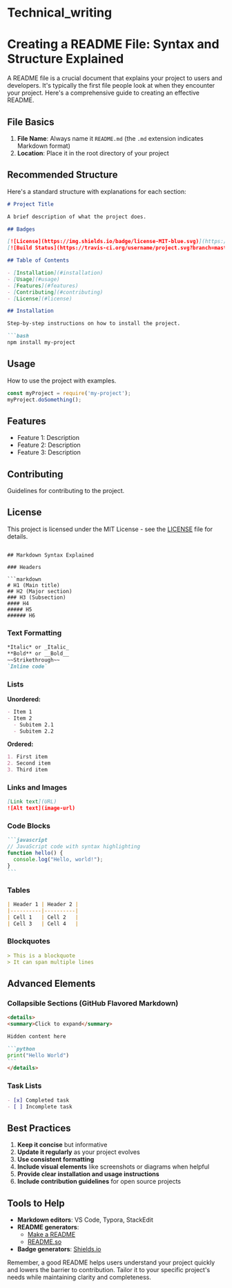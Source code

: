 # Technical_writing
# Creating a README File: Syntax and Structure Explained

A README file is a crucial document that explains your project to users and developers. It's typically the first file people look at when they encounter your project. Here's a comprehensive guide to creating an effective README.

## File Basics

1. **File Name**: Always name it `README.md` (the `.md` extension indicates Markdown format)
2. **Location**: Place it in the root directory of your project

## Recommended Structure

Here's a standard structure with explanations for each section:

```markdown
# Project Title

A brief description of what the project does.

## Badges

[![License](https://img.shields.io/badge/license-MIT-blue.svg)](https://opensource.org/licenses/MIT)
[![Build Status](https://travis-ci.org/username/project.svg?branch=master)](https://travis-ci.org/username/project)

## Table of Contents

- [Installation](#installation)
- [Usage](#usage)
- [Features](#features)
- [Contributing](#contributing)
- [License](#license)

## Installation

Step-by-step instructions on how to install the project.

```bash
npm install my-project
```

## Usage

How to use the project with examples.

```javascript
const myProject = require('my-project');
myProject.doSomething();
```

## Features

- Feature 1: Description
- Feature 2: Description
- Feature 3: Description

## Contributing

Guidelines for contributing to the project.

## License

This project is licensed under the MIT License - see the [LICENSE](LICENSE) file for details.
```

## Markdown Syntax Explained

### Headers

```markdown
# H1 (Main title)
## H2 (Major section)
### H3 (Subsection)
#### H4
##### H5
###### H6
```

### Text Formatting

```markdown
*Italic* or _Italic_
**Bold** or __Bold__
~~Strikethrough~~
`Inline code`
```

### Lists

**Unordered:**
```markdown
- Item 1
- Item 2
  - Subitem 2.1
  - Subitem 2.2
```

**Ordered:**
```markdown
1. First item
2. Second item
3. Third item
```

### Links and Images

```markdown
[Link text](URL)
![Alt text](image-url)
```

### Code Blocks

````markdown
```javascript
// JavaScript code with syntax highlighting
function hello() {
  console.log("Hello, world!");
}
```
````

### Tables

```markdown
| Header 1 | Header 2 |
|----------|----------|
| Cell 1   | Cell 2   |
| Cell 3   | Cell 4   |
```

### Blockquotes

```markdown
> This is a blockquote
> It can span multiple lines
```

## Advanced Elements

### Collapsible Sections (GitHub Flavored Markdown)

````markdown
<details>
<summary>Click to expand</summary>

Hidden content here

```python
print("Hello World")
```
</details>
````

### Task Lists

```markdown
- [x] Completed task
- [ ] Incomplete task
```

## Best Practices

1. **Keep it concise** but informative
2. **Update it regularly** as your project evolves
3. **Use consistent formatting**
4. **Include visual elements** like screenshots or diagrams when helpful
5. **Provide clear installation and usage instructions**
6. **Include contribution guidelines** for open source projects

## Tools to Help

- **Markdown editors**: VS Code, Typora, StackEdit
- **README generators**: 
  - [Make a README](https://www.makeareadme.com/)
  - [README.so](https://readme.so/editor)
- **Badge generators**: [Shields.io](https://shields.io)

Remember, a good README helps users understand your project quickly and lowers the barrier to contribution. Tailor it to your specific project's needs while maintaining clarity and completeness.
